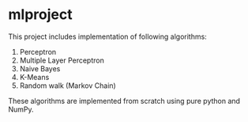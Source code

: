 # mlproject
This project includes implementation of following algorithms:
1. Perceptron
2. Multiple Layer Perceptron
3. Naive Bayes
4. K-Means
5. Random walk (Markov Chain)

These algorithms are implemented from scratch using pure python and NumPy.
